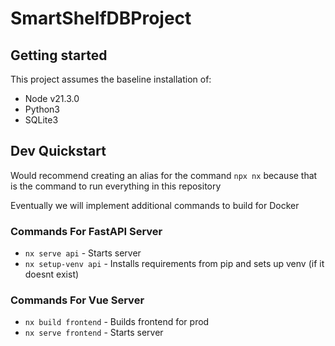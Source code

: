 # SmartShelfDBProject

## Getting started

This project assumes the baseline installation of:
- Node v21.3.0
- Python3
- SQLite3

## Dev Quickstart

Would recommend creating an alias for the command `npx nx` because that is the command to run everything in this repository

Eventually we will implement additional commands to build for Docker

### Commands For FastAPI Server
- `nx serve api` - Starts server
- `nx setup-venv api` - Installs requirements from pip and sets up venv (if it doesnt exist)

### Commands For Vue Server
- `nx build frontend` - Builds frontend for prod
- `nx serve frontend` - Starts server
